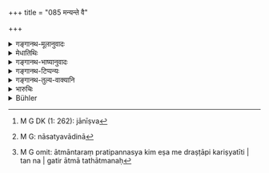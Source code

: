 +++
title = "085 मन्यन्ते वै"

+++

<details><summary>गङ्गानथ-मूलानुवादः</summary>

‘The sinners indeed think that “no one sees us”; but the gods see them, as also their own inner personality.’—(85)
</details>

<details><summary>मेधातिथिः</summary>

**न**शब्दो व्यवहितः । **पापकृतः** कूटादिकारिण एवं जानते । **न कश्चिद्** अस्मान् **पश्यतीति** । **इति**कारेण मन्यतेर् वाक्यार्थः कर्मेति प्रतिपाद्यते । **न** **नः** **कश्चित् पश्यतीत्य्** एष वाक्यार्थः । **तांस् तु देवा** वक्ष्यमाणाः **पश्यन्ति** । स्वस्यान्तरात्मा । तद् उक्तम् "आत्माइव ह्य् आत्मनः साक्षी" (म्ध् ८.८४) इति । 

- <u>ननु</u> कः पुनर् अयं पापचारी, तस्य च को ऽन्यो द्रष्टा । यावतात्मैव कर्ता शुभाशुभानां चान्तरपुरुषो द्रष्टेति । 

- <u>सत्यम्</u> । तस्यैव देवतात्वम् अध्यारोप्य भेदेन कर्मकर्तृव्यपदेशो ऽनृतनिवृत्त्यर्थः । देवतारूपं त्वं जानीषे[^३०३] । तात्त्विकम् आत्मीयम् आन्तरं रूपं शारीरम्, तथा बाह्यम् अनात्मीयम् असारम्, एतदुपभोगार्थं मा दुष्कृतं कार्षीर् इति प्रोत्साह्यते । अतो "मावमंस्थाः स्वम् आत्मानम्" मावज्ञासीर् "नृणां साक्षिणम् अनुत्तमम्" (म्ध् ८.८४) । अन्यो हि साक्षी अस्मिन्न् एव लोके, अयं तु मृतस्यापि साक्ष्यं ददाति । तस्माद् एतस्माद् भेतव्यम् । असत्यवादी[^३०४] कदाचिन् मन्यते- "आत्मान्तरं प्रतिपन्नस्य किम् एष मे द्रष्टापि करिष्यति" इति । तन् न । "गतिर् आत्मा तथात्मनः"[^३०५] (म्ध् ८.८४) । आत्मानम् अन्तरेणान्या गतिर् नास्ति । न हि द्वाव् आत्मानाव् एकस्य भवतः । 


[^३०५]:
     M G omit: ātmāntaraṃ pratipannasya kim eṣa me draṣṭāpi kariṣyatīti | tan na | gatir ātmā tathātmanaḥ


[^३०४]:
     M G: nāsatyavādinā


[^३०३]:
     M G DK (1: 262): jānīṣva

- <u>अन्ये</u> तु मन्यन्ते परमात्मा साक्षी संसार्यात्मानो नियोज्या इति भेदः ॥ ८.८५ ॥

_के पुनस् ते देवा रहस्य् अपि प्रच्छन्नं पापम् आचरन्तं ये पश्यन्ति, अत आह ।_
</details>

<details><summary>गङ्गानथ-भाष्यानुवादः</summary>

The particle ‘*na*’ is misplaced.

‘*Sinners*’—perjurors and others—‘*think*’—feel—that ‘*no one sees
us*’;—the particle ‘*iti*’ shows that the whole clause is the object (of
the verb ‘think’);—the construction of the clause being ‘*na naḥ kaścit
paśyati*.’

‘*The gods*’—named in the next verse—‘*see them*’; as also their own
sinner soul. This is what is meant by the assertion that ‘the soul is
the soul’s witness.’

“But who is it that commits the sin? And who apart from him is the one
that *sees*? In fact it is the soul itself that does all that is good or
evil, and certainly there is no other ‘inner personality’ that sees it.”

True; but the same soul has been represented as a ‘god,’ and as such
spoken of as the doer of the act (of *seeing*); and this has been done
for the purpose of preventing the man from telling a lie, the sense of
the exhortation thus is—

‘You know that the real nature of your true personality is *divine*,
which is within the body, while your exterior body is not your
soul;—hence, for the nourishing of this latter, do not commit a single
act;—hence too *do not disregard or despise your soul, the best witness
of man*. Other witnesses give evidence only in this world, while the
soul hears evidence even after death; hence one should be afraid of such
a witness.’

The liar may be led to think—‘when I am born again with another soul,
what will my present soul, which is the seer, be able to do to me?’ But
this is not so; since ‘*the soul is the soul’s refuge*’ (verse 84).
Apart from his soul, there is no refuge for man; and there are not two
souls for a single man.

Others hold that the difference is that the soul spoken of as the
‘*witness*’ is the supreme one, while the souls born in the persons of
the world are those that are under his sway.—(85)
</details>

<details><summary>गङ्गानथ-टिप्पन्यः</summary>

This verse is quoted in *Smṛticandrikā* (Vyavahāra, p. 199);—in
*Kṛtyakalpataru* (33b),—and in *Vīramitrodaya* (Vyavahāra, p. 53b).
</details>

<details><summary>गङ्गानथ-तुल्य-वाक्यानि</summary>

**(verses 8.79-86)  
**

See Comparative notes for [Verse
8.79](http://www.wisdomlib.org/hinduism/book/manusmriti-with-the-commentary-of-medhatithi/d/doc200984.html#comparative-notes "English translation of verse").
</details>

<details><summary>भारुचिः</summary>

> **आत्माइव ह्य् आत्मनः साक्षी गतिर् आत्मा तथात्मनः ।**

एतस्मात् कारणात् —

> **मावमंस्थाः स्वम् आत्मानं नृणां साक्षिणम् उत्तमम् ॥ ८.८४ ॥**  
> **मन्यते वै पापकृतो न कश्चित् पश्यतीति नः ।**

इह प्रकरणाद् अनृताभिधायिनः पापकृत इत्य् उच्यन्ते । सामर्थ्यात् तु सर्वस्य व्यतिक्रमकारिण इदं ग्रहणम् —

> **तांश् च देवाः प्रपश्यन्ति स्वश् चैवान्तरपूरुषः  ॥ ८.८५ ॥**
</details>

<details><summary>Bühler</summary>

085	'The wicked, indeed, say in their hearts, "Nobody sees us;" but the gods distinctly see them and the male within their own breasts.
</details>
